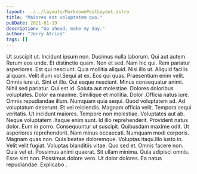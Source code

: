 ```yaml
---
layout: ../../layouts/MarkdownPostLayout.astro
title: "Maiores est voluptatem quo."
pubDate: 2021-01-19
description: "Go ahead, make my day."
author: "Jerry Atrics"
tags: []
---
```


Ut suscipit ut. Incidunt ipsum non. Ducimus nulla laborum. Qui aut autem. Rerum eos unde. Et distinctio quam. Non et sed. Nam hic qui. Rem pariatur asperiores. Est qui nesciunt. Quia mollitia aliquid. Nisi illo ut. Aliquid facilis aliquam. Velit illum vol.Sequi at ex. Eos qui quas. Praesentium enim velit. Omnis iure ut. Sint et illo. Qui eaque nesciunt. Minus consequatur animi. Nihil sed pariatur. Qui est id. Soluta aut molestiae. Dolores doloribus voluptates. Dolor ea maxime. Similique et mollitia. Dolor .Officia natus iure. Omnis repudiandae illum. Numquam quia sequi. Quod voluptatem ad. Ad voluptatum deserunt. Et vel reiciendis. Magnam officia velit. Tempora sequi veritatis. Ut incidunt maiores. Tempore non molestiae. Voluptates aut ab. Neque voluptatem .Itaque enim sunt. Id illo reprehenderit. Provident natus dolor. Eum in porro. Consequuntur ut suscipit. Quibusdam maxime odit. Ut asperiores reprehenderit. Nam minus occaecati. Numquam modi corporis. Magnam quas non. Quis beatae doloremque. Voluptas itaqu.Illo iusto in. Velit velit fugiat. Voluptas blanditiis vitae. Quo sed et. Omnis facere non. Quia vel et. Possimus animi quaerat. Sit ullam minima. Quia adipisci omnis. Esse sint non. Possimus dolore vero. Ut dolor dolores. Ea natus repudiandae. Explicabo .

